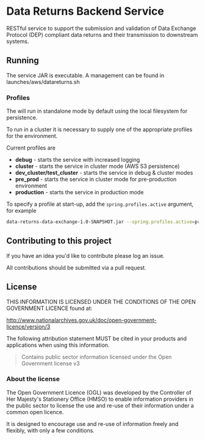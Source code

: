 # Data Returns Backend Service

RESTful service to support the submission and validation of Data Exchange Protocol (DEP) compliant data returns and their
transmission to downstream systems.

## Running

The service JAR is executable.  A management can be found in launches/aws/datareturns.sh

### Profiles

The will run in standalone mode by default using the local filesystem for persistence.

To run in a cluster it is necessary to supply one of the appropriate profiles for the environment.

Current profiles are

- **debug** - starts the service with increased logging
- **cluster** - starts the service in cluster mode (AWS S3 persistence)
- **dev_cluster/test_cluster** - starts the service in debug & cluster modes
- **pre_prod** - starts the service in cluster mode for pre-production environment
- **production** - starts the service in production mode

To specify a profile at start-up, add the `spring.profiles.active` argument, for example

```bash
data-returns-data-exchange-1.0-SNAPSHOT.jar --spring.profiles.active=production
```

## Contributing to this project

If you have an idea you'd like to contribute please log an issue.

All contributions should be submitted via a pull request.

## License

THIS INFORMATION IS LICENSED UNDER THE CONDITIONS OF THE OPEN GOVERNMENT LICENCE found at:

http://www.nationalarchives.gov.uk/doc/open-government-licence/version/3

The following attribution statement MUST be cited in your products and applications when using this information.

>Contains public sector information licensed under the Open Government license v3

### About the license

The Open Government Licence (OGL) was developed by the Controller of Her Majesty's Stationery Office (HMSO) to enable information providers in the public sector to license the use and re-use of their information under a common open licence.

It is designed to encourage use and re-use of information freely and flexibly, with only a few conditions.
